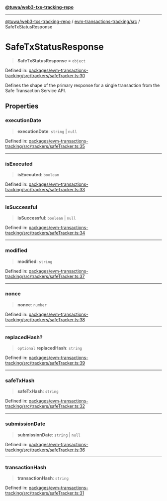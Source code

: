 [**@tuwa/web3-txs-tracking-repo**](../../../README.md)

***

[@tuwa/web3-txs-tracking-repo](../../../README.md) / [evm-transactions-tracking/src](../README.md) / SafeTxStatusResponse

# SafeTxStatusResponse

> **SafeTxStatusResponse** = `object`

Defined in: [packages/evm-transactions-tracking/src/trackers/safeTracker.ts:30](https://github.com/TuwaIO/web3-transactions-tracking/blob/b7157ec97601bac11089c33347f8d589c043b005/packages/evm-transactions-tracking/src/trackers/safeTracker.ts#L30)

Defines the shape of the primary response for a single transaction from the Safe Transaction Service API.

## Properties

### executionDate

> **executionDate**: `string` \| `null`

Defined in: [packages/evm-transactions-tracking/src/trackers/safeTracker.ts:35](https://github.com/TuwaIO/web3-transactions-tracking/blob/b7157ec97601bac11089c33347f8d589c043b005/packages/evm-transactions-tracking/src/trackers/safeTracker.ts#L35)

***

### isExecuted

> **isExecuted**: `boolean`

Defined in: [packages/evm-transactions-tracking/src/trackers/safeTracker.ts:33](https://github.com/TuwaIO/web3-transactions-tracking/blob/b7157ec97601bac11089c33347f8d589c043b005/packages/evm-transactions-tracking/src/trackers/safeTracker.ts#L33)

***

### isSuccessful

> **isSuccessful**: `boolean` \| `null`

Defined in: [packages/evm-transactions-tracking/src/trackers/safeTracker.ts:34](https://github.com/TuwaIO/web3-transactions-tracking/blob/b7157ec97601bac11089c33347f8d589c043b005/packages/evm-transactions-tracking/src/trackers/safeTracker.ts#L34)

***

### modified

> **modified**: `string`

Defined in: [packages/evm-transactions-tracking/src/trackers/safeTracker.ts:37](https://github.com/TuwaIO/web3-transactions-tracking/blob/b7157ec97601bac11089c33347f8d589c043b005/packages/evm-transactions-tracking/src/trackers/safeTracker.ts#L37)

***

### nonce

> **nonce**: `number`

Defined in: [packages/evm-transactions-tracking/src/trackers/safeTracker.ts:38](https://github.com/TuwaIO/web3-transactions-tracking/blob/b7157ec97601bac11089c33347f8d589c043b005/packages/evm-transactions-tracking/src/trackers/safeTracker.ts#L38)

***

### replacedHash?

> `optional` **replacedHash**: `string`

Defined in: [packages/evm-transactions-tracking/src/trackers/safeTracker.ts:39](https://github.com/TuwaIO/web3-transactions-tracking/blob/b7157ec97601bac11089c33347f8d589c043b005/packages/evm-transactions-tracking/src/trackers/safeTracker.ts#L39)

***

### safeTxHash

> **safeTxHash**: `string`

Defined in: [packages/evm-transactions-tracking/src/trackers/safeTracker.ts:32](https://github.com/TuwaIO/web3-transactions-tracking/blob/b7157ec97601bac11089c33347f8d589c043b005/packages/evm-transactions-tracking/src/trackers/safeTracker.ts#L32)

***

### submissionDate

> **submissionDate**: `string` \| `null`

Defined in: [packages/evm-transactions-tracking/src/trackers/safeTracker.ts:36](https://github.com/TuwaIO/web3-transactions-tracking/blob/b7157ec97601bac11089c33347f8d589c043b005/packages/evm-transactions-tracking/src/trackers/safeTracker.ts#L36)

***

### transactionHash

> **transactionHash**: `string`

Defined in: [packages/evm-transactions-tracking/src/trackers/safeTracker.ts:31](https://github.com/TuwaIO/web3-transactions-tracking/blob/b7157ec97601bac11089c33347f8d589c043b005/packages/evm-transactions-tracking/src/trackers/safeTracker.ts#L31)
